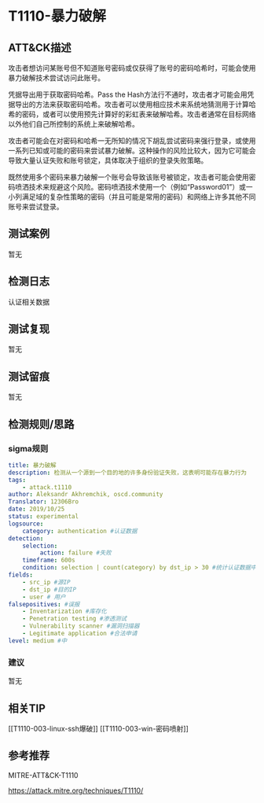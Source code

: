 # T1110-暴力破解

## ATT&CK描述

攻击者想访问某账号但不知道账号密码或仅获得了账号的密码哈希时，可能会使用暴力破解技术尝试访问此账号。

凭据导出用于获取密码哈希。Pass the Hash方法行不通时，攻击者才可能会用凭据导出的方法来获取密码哈希。攻击者可以使用相应技术来系统地猜测用于计算哈希的密码，或者可以使用预先计算好的彩虹表来破解哈希。攻击者通常在目标网络以外他们自己所控制的系统上来破解哈希。

攻击者可能会在对密码和哈希一无所知的情况下胡乱尝试密码来强行登录，或使用一系列已知或可能的密码来尝试暴力破解。这种操作的风险比较大，因为它可能会导致大量认证失败和账号锁定，具体取决于组织的登录失败策略。

既然使用多个密码来暴力破解一个账号会导致该账号被锁定，攻击者可能会使用密码喷洒技术来规避这个风险。密码喷洒技术使用一个（例如“Password01”）或一小列满足域的复杂性策略的密码（并且可能是常用的密码）和网络上许多其他不同账号来尝试登录。

## 测试案例

暂无

## 检测日志

认证相关数据

## 测试复现

暂无

## 测试留痕

暂无

## 检测规则/思路

### sigma规则

```yml
title: 暴力破解
description: 检测从一个源到一个目的地的许多身份验证失败，这表明可能存在暴力行为
tags:
    - attack.t1110
author: Aleksandr Akhremchik, oscd.community
Translator: 12306Bro
date: 2019/10/25
status: experimental
logsource:
    category: authentication #认证数据
detection:
    selection:
         action: failure #失败
    timeframe: 600s
    condition: selection | count(category) by dst_ip > 30 #统计认证数据中10分钟内目标IP大于30个且认证失败的源IP地址
fields:
    - src_ip #源IP
    - dst_ip #目的IP
    - user # 用户
falsepositives: #误报
    - Inventarization #库存化
    - Penetration testing #渗透测试
    - Vulnerability scanner #漏洞扫描器
    - Legitimate application #合法申请
level: medium #中
```

### 建议

暂无

## 相关TIP

[[T1110-003-linux-ssh爆破]]
[[T1110-003-win-密码喷射]]

## 参考推荐

MITRE-ATT&CK-T1110

<https://attack.mitre.org/techniques/T1110/>
